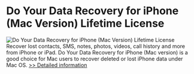 # Do Your Data Recovery for iPhone (Mac Version) Lifetime License
![Do Your Data Recovery for iPhone (Mac Version) Lifetime License](https://mycommerce.akamaized.net/api/pimages/P300915312/BIG/300915312.PNG)
Recover lost contacts, SMS, notes, photos, videos, call history and more from iPhone or iPad. Do Your Data Recovery for iPhone (Mac version) is a good choice for Mac users to recover deleted or lost iPhone data under Mac OS.
[>> Detailed information](https://secure.shareit.com/shareit/product.html?productid=300915312&affiliateid=200057808)